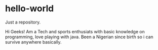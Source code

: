 # hello-world
Just  a repository.

Hi Geeks!
Am a Tech and sports enthusiats with basic knowledge on programming, love playing with java.
Been a Nigerian since birth so i can survive anywhere basically.
